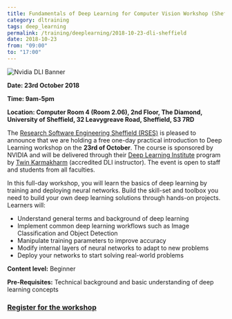```yaml
---
title: Fundamentals of Deep Learning for Computer Vision Workshop (Sheffield)
category: dltraining
tags: deep_learning
permalink: /training/deeplearning/2018-10-23-dli-sheffield
date: 2018-10-23
from: "09:00"
to: "17:00"
---
```


![Nvidia DLI Banner](/assets/images/DLI-email-header-motif-640x150.jpg)

**Date: 23rd October 2018**

**Time: 9am-5pm**

**Location: Computer Room 4 (Room 2.06), 2nd Floor, The Diamond, University of Sheffield, 32 Leavygreave Road, Sheffield, S3 7RD**

The [Research Software Engineering Sheffield (RSES)](http://rse.shef.ac.uk/) is pleased to announce that we are holding a free one-day practical introduction to Deep Learning workshop on the **23rd of October**. The course is sponsored by NVIDIA and will be delivered through their [Deep Learning Institute](https://www.nvidia.com/en-us/deep-learning-ai/education/) program by [Twin Karmakharm](/contact/team#twin) (accredited DLI instructor). The event is open to staff and students from all faculties.

In this full-day workshop, you will learn the basics of deep learning by training and deploying neural networks. Build the skill-set and toolbox you need to build your own deep learning solutions through hands-on projects. Learners will:

* Understand general terms and background of deep learning
* Implement common deep learning workflows such as Image Classification and Object Detection
* Manipulate training parameters to improve accuracy
* Modify internal layers of neural networks to adapt to new problems
* Deploy your networks to start solving real-world problems

**Content level:** Beginner

**Pre-Requisites:** Technical background and basic understanding of deep learning concepts

### **[Register for the workshop](https://www.eventbrite.co.uk/e/fundamentals-of-deep-learning-for-computer-vision-nvidia-ambassador-event-tickets-50956927542)**

